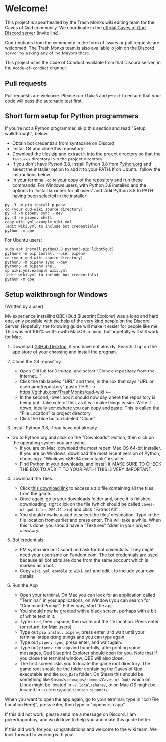 # Welcome!
This project is spearheaded by the Trash Monks wiki editing team for the Caves of Qud community. We coordinate in the [official Caves of Qud Discord server](https://discordapp.com/invite/cavesofqud) (invite link).

Contributions from the community in the form of issues or pull requests are welcomed. The Trash Monks team is also available to join on the Discord server by asking any of the Mayors there.

This project uses the Code of Conduct available from that Discord server, in the `#code-of-conduct` channel.

## Pull requests
Pull requests are welcome. Please run `flake8` and `pytest` to ensure that your code will pass the automatic test first.

## Short form setup for Python programmers
If you're not a Python programmer, skip this section and read "Setup walkthrough", below.
* Obtain bot credentials from syntaxaire on Discord
* Install Git and clone this repository
* Download [the tiles zip](https://www.dropbox.com/s/3hub59uoiamz0vq/caves-of-qud-tiles-200.71.zip?dl=1) and extract it into the project directory so that the `Textures` directory is in the project directory.
* If you don't have Python 3.8, install Python 3.8 from [Python.org](https://python.org/) and select the installer option to add it to your PATH. If on Ubuntu, follow the instructions below.
* In your terminal, `cd` to your copy of the repository and run these commands:
For Windows users, with Python 3.8 installed and the options to 'Install launcher for all users' and 'Add Python 3.8 to PATH' having been selected in the installer:
```
py -3 -m pip install pipenv
cd (your qud-wiki source directory)
py -3 -m pipenv sync --dev
py -3 -m pipenv shell
copy wiki.yml.example wiki.yml
(edit wiki.yml to include bot credentials)
python -m qbe
``` 

For Ubuntu users:
```
sudo apt install python3.8 python3-pip libqt5gui5
python3 -m pip install --user pipenv
cd (your qud-wiki source directory)
python3 -m pipenv sync --dev
python3 -m pipenv shell
cp wiki.yml.example wiki.yml
(edit wiki.yml to include bot credentials)
python -m qbe
```

## Setup walkthrough for Windows
(Written by a user)

My experience installing QBE (Qud Blueprint Explorer) was a long and hard one, only possible with the help of the very kind people on the Discord Server.
Hopefully, the following guide will make it easier for people like me. This was not 100% written with MacOS in mind, but hopefully will still work for Mac.

1. Download [GitHub Desktop](https://desktop.github.com/), if you have not already. 
Search it up on the app store of your choosing and install the program.

2. Clone the Git repository. 
    * Open GitHub for Desktop, and select "Clone a repository from the Internet..."
    * Click the tab labeled "URL" and then, in the box that says "URL or username/repository" paste THIS --> https://github.com/TrashMonks/qud-wiki <--
    * In the second, lower box it should now say where the repository is being put. Take note of this, as it will make things easier. Write it down, ideally somewhere you can copy and paste. This is called the "File Location" or project directory.
    * Click the blue button labeled "Clone".

3. Install Python 3.8, if you have not already.
* Go to Python.org and click on the "Downloads" section, then click on the operating system you are using.
    * If you are on Mac, download the most recent Mac OS 64-bit installer. If you are on Windows, download the most recent version of Python, choosing a "Windows x86-64 executable" installer.
    * Find Python in your downloads, and install it. MAKE SURE TO CHECK THE BOX TO ADD IT TO YOUR PATH! THIS IS VERY IMPORTANT.

4. Download the Tiles.
    * Click [this download link](https://www.dropbox.com/s/3hub59uoiamz0vq/caves-of-qud-tiles-200.71.zip?dl=1) to access a zip file containing all the tiles from the game.
    * Once again, go to your downloads folder and, once it is finished downloading, right click on the file (which should be called `caves-of-qud-tiles-200.71.zip`) and click "Extract All".
    * You should now be asked to select the files' destination. Type in the file location from earlier and press enter. This will take a while. When this is done, you should have a "Textures" folder in your project directory.

5. Bot credentials.
    * PM syntaxaire on Discord and ask for bot credentials. They might need your username on Fandom.com. The bot credentials are used because all bot edits are done from the same account which is marked as a bot.
    * Copy `wiki.yml.example` to `wiki.yml` and edit it to include your own details.

6. Run the App
    * Open your terminal. On Mac you can look for an application called "Terminal" in your applications, on Windows you can search for "Command Prompt". Either way, start the app.
    * You should now be greeted with a black screen, perhaps with a bit of white text in it.
    * Type in `cd`, then a space, then write out the file location. Press enter (or return, for Mac users)
    * Type out `pip install pipenv`, press enter, and wait until your terminal stops doing things and you can type again.
    * Type out `pipenv sync`, press enter, and wait again.
    * Type out `pipenv run app` and hopefully, after printing some messages, Qud Blueprint Explorer should open for you. Note that if you close the terminal window, QBE will also close.
    * The first screen asks you to locate the game root directory.
        The game root should be the folder containing the Caves of Qud executable and the `CoQ_Data` folder. On Steam this should be something like `Steam/steamapps/common/Caves of Qud/`
which on Linux might be located in `~/.local/share/`,
or on Mac OS might be located in `~/Library/Application Support/`.

When you want to open the app again, go to your terminal, type in "cd (File Location Here)", press enter, then type in "pipenv run app".

If this did not work, please send me a message on Discord. I am pokedragonboy, and would love to help you and make this guide better.

If this did work for you, congratulations and welcome to the wiki team. We look forward to working with you!
